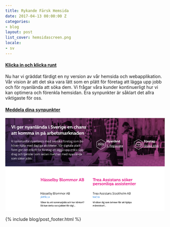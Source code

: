 ```yaml
---
title: Rykande Färsk Hemsida
date: 2017-04-13 00:00:00 Z
categories:
- blog
layout: post
list_cover: hemsidascreen.png
locale:
- sv
---
```


#### [Klicka in och klicka runt](https://justarrived.se/)


Nu har vi gräddat färdigt en ny version av vår hemsida och webapplikation. Vår vision är att det ska vara lätt som en plätt för företag att lägga upp jobb och för nyanlända att söka dem. Vi frågar våra kunder kontinuerligt hur vi kan optimera och förenkla hemsidan. Era synpunkter är såklart det allra viktigaste för oss.

#### [Meddela dina synpunkter](mailto:hej@justarrived.se)

![Hemsida](/assets/images/blog/hemsidascreen.png)

{% include blog/post_footer.html %}

